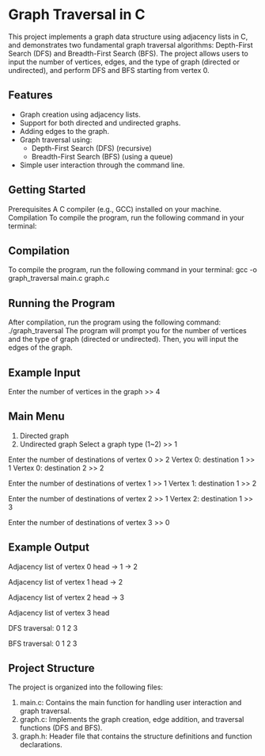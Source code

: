 # Graph Traversal in C
This project implements a graph data structure using adjacency lists in C, 
and demonstrates two fundamental graph traversal algorithms: Depth-First Search (DFS) and Breadth-First Search (BFS). 
The project allows users to input the number of vertices, edges, and the type of graph (directed or undirected), and perform DFS and BFS starting from vertex 0.

## Features
- Graph creation using adjacency lists.
- Support for both directed and undirected graphs.
- Adding edges to the graph.
- Graph traversal using:
  - Depth-First Search (DFS) (recursive)
  - Breadth-First Search (BFS) (using a queue)
- Simple user interaction through the command line.

## Getting Started
Prerequisites
A C compiler (e.g., GCC) installed on your machine.
Compilation
To compile the program, run the following command in your terminal:

## Compilation
To compile the program, run the following command in your terminal:
gcc -o graph_traversal main.c graph.c

## Running the Program
After compilation, run the program using the following command:
./graph_traversal
The program will prompt you for the number of vertices and the type of graph (directed or undirected). 
Then, you will input the edges of the graph.

## Example Input
Enter the number of vertices in the graph >> 4

## Main Menu
1. Directed graph
2. Undirected graph
Select a graph type (1~2) >> 1

Enter the number of destinations of vertex 0 >> 2
Vertex 0: destination 1 >> 1
Vertex 0: destination 2 >> 2

Enter the number of destinations of vertex 1 >> 1
Vertex 1: destination 1 >> 2

Enter the number of destinations of vertex 2 >> 1
Vertex 2: destination 1 >> 3

Enter the number of destinations of vertex 3 >> 0


## Example Output
Adjacency list of vertex 0
 head -> 1 -> 2

Adjacency list of vertex 1
 head -> 2

Adjacency list of vertex 2
 head -> 3

Adjacency list of vertex 3
 head 

DFS traversal: 0 1 2 3 

BFS traversal: 0 1 2 3


## Project Structure
The project is organized into the following files:

1. main.c: Contains the main function for handling user interaction and graph traversal.
2. graph.c: Implements the graph creation, edge addition, and traversal functions (DFS and BFS).
3. graph.h: Header file that contains the structure definitions and function declarations.
